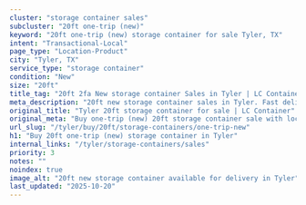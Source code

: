 ```yaml
---
cluster: "storage container sales"
subcluster: "20ft one-trip (new)"
keyword: "20ft one-trip (new) storage container for sale Tyler, TX"
intent: "Transactional-Local"
page_type: "Location-Product"
city: "Tyler, TX"
service_type: "storage container"
condition: "New"
size: "20ft"
title_tag: "20ft 2fa New storage container Sales in Tyler | LC Container"
meta_description: "20ft new storage container sales in Tyler. Fast delivery, competitive pricing. Serving storage containers area. Quote ID: 9PC. Call (214) 524-4168 for your free quote today."
original_title: "Tyler 20ft storage container for sale | LC Container"
original_meta: "Buy one-trip (new) 20ft storage container sale with local delivery in Tyler, TX. LC Container — local Since 2003. Request a fast quote today."
url_slug: "/tyler/buy/20ft/storage-containers/one-trip-new"
h1: "Buy 20ft one-trip (new) storage container in Tyler"
internal_links: "/tyler/storage-containers/sales"
priority: 3
notes: ""
noindex: true
image_alt: "20ft new storage container available for delivery in Tyler"
last_updated: "2025-10-20"
---
```


<!-- TODO: Add unique city/inventory copy, images, and internal links here. -->
